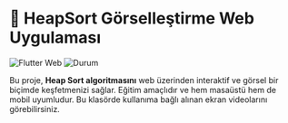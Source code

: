 # 🔢 HeapSort Görselleştirme Web Uygulaması

![Flutter Web](https://img.shields.io/badge/Flutter-Web-blue?logo=flutter)
![Durum](https://img.shields.io/badge/Durum-Yayında-brightgreen)

Bu proje, **Heap Sort algoritmasını** web üzerinden interaktif ve görsel bir biçimde keşfetmenizi sağlar. Eğitim amaçlıdır ve hem masaüstü hem de mobil uyumludur.
Bu klasörde kullanıma bağlı alınan ekran videolarını görebilirsiniz. 
